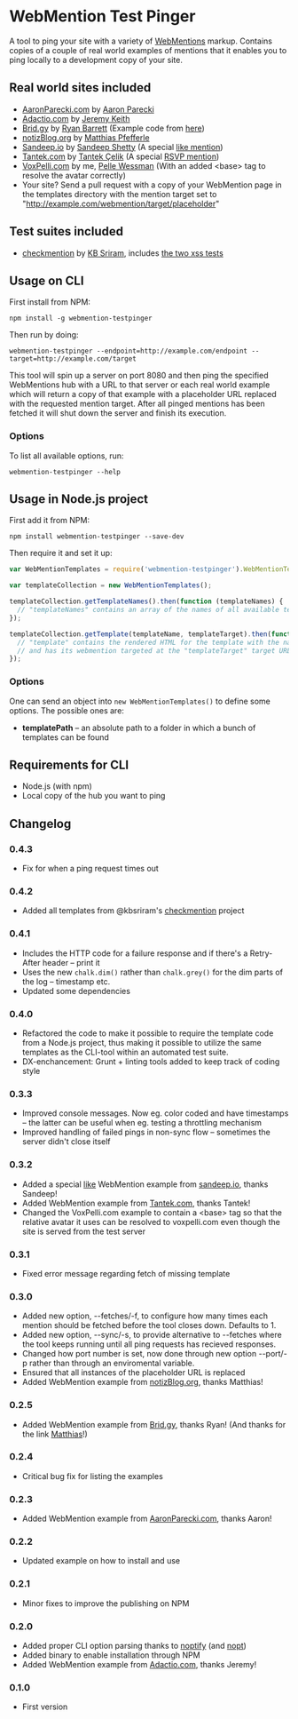 # WebMention Test Pinger

A tool to ping your site with a variety of [WebMentions](http://indiewebcamp.com/webmention) markup. Contains copies of a couple of real world examples of mentions that it enables you to ping locally to a development copy of your site.

## Real world sites included

* [AaronParecki.com](aaronparecki.com/replies/2013/09/08/1/indiewebcampuk-webmention) by [Aaron Parecki](https://github.com/aaronpk)
* [Adactio.com](http://adactio.com/journal/6495/) by [Jeremy Keith](https://github.com/adactio)
* [Brid.gy](http://brid.gy/) by [Ryan Barrett](https://github.com/snarfed) (Example code from [here](https://brid-gy.appspot.com/repost/twitter/pfefferle/423744359297585152/423756080376995840))
* [notizBlog.org](https://notizblog.org/2014/01/16/bridgy-webmentions-fuer-twitter-und-facebook/) by [Matthias Pfefferle](https://github.com/pfefferle)
* [Sandeep.io](http://www.sandeep.io/103) by [Sandeep Shetty](https://github.com/sandeepshetty) (A special [like mention](http://indiewebcamp.com/like))
* [Tantek.com](http://tantek.com/2014/139/t1/going-homebrew-website-club-indieweb) by [Tantek Çelik](https://github.com/tantek) (A special [RSVP mention](http://indiewebcamp.com/rsvp))
* [VoxPelli.com](http://voxpelli.com/2013/12/webmentions-for-static-pages/) by me, [Pelle Wessman](https://github.com/voxpelli/) (With an added &lt;base&gt; tag to resolve the avatar correctly)
* Your site? Send a pull request with a copy of your WebMention page in the templates directory with the mention target set to "http://example.com/webmention/target/placeholder"

## Test suites included

* [checkmention](https://checkmention.appspot.com/) by [KB Sriram](https://github.com/kbsriram), includes [the two xss tests](https://github.com/kbsriram/checkmention/tree/839d52b8138d53ddb2509779e5adf873a5852e9b/src/WEB-INF/checks)

## Usage on CLI

First install from NPM:

    npm install -g webmention-testpinger

Then run by doing:

    webmention-testpinger --endpoint=http://example.com/endpoint --target=http://example.com/target

This tool will spin up a server on port 8080 and then ping the specified WebMentions hub with a URL to that server or each real world example which will return a copy of that example with a placeholder URL replaced with the requested mention target. After all pinged mentions has been fetched it will shut down the server and finish its execution.

### Options

To list all available options, run:

    webmention-testpinger --help

## Usage in Node.js project

First add it from NPM:

    npm install webmention-testpinger --save-dev

Then require it and set it up:

```javascript
var WebMentionTemplates = require('webmention-testpinger').WebMentionTemplates;

var templateCollection = new WebMentionTemplates();

templateCollection.getTemplateNames().then(function (templateNames) {
  // "templateNames" contains an array of the names of all available templates
});

templateCollection.getTemplate(templateName, templateTarget).then(function (template) {
  // "template" contains the rendered HTML for the template with the name "templateName"
  // and has its webmention targeted at the "templateTarget" target URL
});
```

### Options

One can send an object into `new WebMentionTemplates()` to define some options. The possible ones are:

* **templatePath** – an absolute path to a folder in which a bunch of templates can be found

## Requirements for CLI

* Node.js (with npm)
* Local copy of the hub you want to ping

## Changelog

### 0.4.3

* Fix for when a ping request times out

### 0.4.2

* Added all templates from @kbsriram's [checkmention](https://github.com/kbsriram/checkmention) project

### 0.4.1

* Includes the HTTP code for a failure response and if there's a Retry-After header – print it
* Uses the new `chalk.dim()` rather than `chalk.grey()` for the dim parts of the log – timestamp etc.
* Updated some dependencies

### 0.4.0

* Refactored the code to make it possible to require the template code from a Node.js project, thus making it possible to utilize the same templates as the CLI-tool within an automated test suite.
* DX-enchancement: Grunt + linting tools added to keep track of coding style

### 0.3.3

* Improved console messages. Now eg. color coded and have timestamps – the latter can be useful when eg. testing a throttling mechanism
* Improved handling of failed pings in non-sync flow – sometimes the server didn't close itself

### 0.3.2

* Added a special [like](http://indiewebcamp.com/like) WebMention example from [sandeep.io](http://www.sandeep.io/103), thanks Sandeep!
* Added WebMention example from [Tantek.com](http://tantek.com/2014/139/t1/going-homebrew-website-club-indieweb), thanks Tantek!
* Changed the VoxPelli.com example to contain a &lt;base&gt; tag so that the relative avatar it uses can be resolved to voxpelli.com even though the site is served from the test server

### 0.3.1

* Fixed error message regarding fetch of missing template

### 0.3.0

* Added new option, --fetches/-f, to configure how many times each mention should be fetched before the tool closes down. Defaults to 1.
* Added new option, --sync/-s, to provide alternative to --fetches where the tool keeps running until all ping requests has recieved responses.
* Changed how port number is set, now done through new option --port/-p rather than through an enviromental variable.
* Ensured that all instances of the placeholder URL is replaced
* Added WebMention example from [notizBlog.org](https://notizblog.org/2014/01/16/bridgy-webmentions-fuer-twitter-und-facebook/), thanks Matthias!

### 0.2.5

* Added WebMention example from [Brid.gy](http://brid.gy/), thanks Ryan! (And thanks for the link [Matthias](https://github.com/pfefferle)!)

### 0.2.4

* Critical bug fix for listing the examples

### 0.2.3

* Added WebMention example from [AaronParecki.com](aaronparecki.com/replies/2013/09/08/1/indiewebcampuk-webmention), thanks Aaron!

### 0.2.2

* Updated example on how to install and use

### 0.2.1

* Minor fixes to improve the publishing on NPM

### 0.2.0

* Added proper CLI option parsing thanks to [noptify](https://npmjs.org/package/noptify) (and [nopt](https://npmjs.org/package/nopt))
* Added binary to enable installation through NPM
* Added WebMention example from [Adactio.com](http://adactio.com/), thanks Jeremy!

### 0.1.0

* First version

